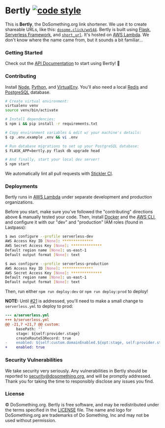 # Bertly [![code style](https://img.shields.io/badge/style-flake8-blue.svg)](http://flake8.pycqa.org/en/latest/)

This is **Bertly**, the DoSomething.org link shortener. We use it to create shareable URLs, like this: [`dosome.click/wq544`](https://dosome.click/wq544). Bertly is built using [Flask](http://flask.pocoo.org), [Serverless Framework](https://serverless.com), and [`short_url`](https://pypi.org/project/short_url/). It's hosted on [AWS Lambda](https://aws.amazon.com/lambda/). We don't know where the name came from, but it sounds a bit familiar...

### Getting Started

Check out the [API Documentation](https://github.com/DoSomething/bertly/blob/docs/documentation/README.md) to start using
Bertly! :link:

### Contributing

Install [Node](https://nodejs.org/en/), [Python](https://www.python.org), and [VirtualEnv](https://virtualenv.pypa.io/en/stable/). You'll also need a local [Redis](https://redis.io) and [PostgreSQL](https://www.postgresql.org) database.

```sh
# Create virtual environment:
virtualenv venv
source venv/bin/activate

# Install dependencies:
$ npm i && pip install -r requirements.txt

# Copy environment variables & edit w/ your machine's details:
$ cp .env.example .env && vi .env

# Run database migrations to set up your PostgreSQL database:
$ FLASK_APP=bertly.py flask db upgrade head

# And finally, start your local dev server!
$ npm start
```

We automatically lint all pull requests with [Stickler CI](https://stickler-ci.com).

### Deployments

Bertly runs in [AWS Lambda](https://aws.amazon.com/lambda/) under separate development and production organizations.

Before you start, make sure you've followed the "contributing" directions above & manually tested your code. Then, install [Docker](https://www.docker.com/docker-mac) and the [AWS CLI](https://aws.amazon.com/cli/), and configure it with our "dev" and "production" IAM roles (found in Lastpass):

```sh
$ aws configure --profile serverless-dev
AWS Access Key ID [None]: **************
AWS Secret Access Key [None]: **************
Default region name [None]: us-east-1
Default output format [None]: text

$ aws configure --profile serverless-production
AWS Access Key ID [None]: **************
AWS Secret Access Key [None]: **************
Default region name [None]: us-east-1
Default output format [None]: text
```

Then, run either `npm run deploy:dev` or `npm run deploy:prod` to deploy!

**NOTE:** Until [#21](https://github.com/DoSomething/bertly/issues/21) is addressed, you'll need to make a small change to `serverless.yml` to deploy to prod:

```diff
--- a/serverless.yml
+++ b/serverless.yml
@@ -21,7 +21,7 @@ custom:
     basePath: ''
     stage: ${self:provider.stage}
     createRoute53Record: true
-    enabled: ${self:custom.domainEnabled.${opt:stage, self:provider.stage}}
+    enabled: true
```

### Security Vulnerabilities

We take security very seriously. Any vulnerabilities in Bertly should be reported to [security@dosomething.org](mailto:security@dosomething.org),
and will be promptly addressed. Thank you for taking the time to responsibly disclose any issues you find.

### License

&copy; DoSomething.org. Bertly is free software, and may be redistributed under the terms specified
in the [LICENSE](https://github.com/DoSomething/bertly/blob/master/LICENSE) file. The name and logo for
DoSomething.org are trademarks of Do Something, Inc and may not be used without permission.
